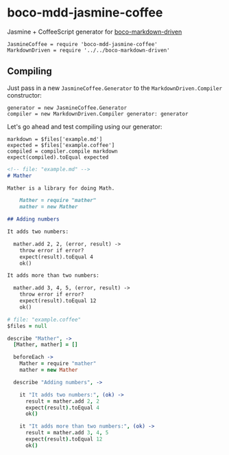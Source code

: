 # boco-mdd-jasmine-coffee

Jasmine + CoffeeScript generator for [boco-markdown-driven]

    JasmineCoffee = require 'boco-mdd-jasmine-coffee'
    MarkdownDriven = require '../../boco-markdown-driven'

## Compiling

Just pass in a new `JasmineCoffee.Generator` to the `MarkdownDriven.Compiler` constructor:

    generator = new JasmineCoffee.Generator
    compiler = new MarkdownDriven.Compiler generator: generator

Let's go ahead and test compiling using our generator:

    markdown = $files['example.md']
    expected = $files['example.coffee']
    compiled = compiler.compile markdown
    expect(compiled).toEqual expected

```markdown
<!-- file: "example.md" -->
# Mather

Mather is a library for doing Math.

    Mather = require "mather"
    mather = new Mather

## Adding numbers

It adds two numbers:

  mather.add 2, 2, (error, result) ->
    throw error if error?
    expect(result).toEqual 4
    ok()

It adds more than two numbers:

  mather.add 3, 4, 5, (error, result) ->
    throw error if error?
    expect(result).toEqual 12
    ok()
```

```coffee
# file: "example.coffee"
$files = null

describe "Mather", ->
  [Mather, mather] = []

  beforeEach ->
    Mather = require "mather"
    mather = new Mather

  describe "Adding numbers", ->

    it "It adds two numbers:", (ok) ->
      result = mather.add 2, 2
      expect(result).toEqual 4
      ok()

    it "It adds more than two numbers:", (ok) ->
      result = mather.add 3, 4, 5
      expect(result).toEqual 12
      ok()
```

[boco-markdown-driven]: "https://github.com/bocodigitalmedia/boco-markdown-driven"
